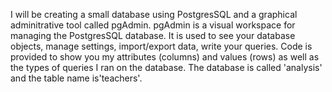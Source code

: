 I will be creating a small database using PostgresSQL and a graphical adminitrative tool called pgAdmin.
pgAdmin is a visual workspace for managing the PostgresSQL database. It is used to see your database objects,
manage settings, import/export data, write your queries.
Code is provided to show you my attributes (columns) and values (rows) as well as the types of queries I ran on the database. 
The database is called 'analysis' and the table name is'teachers'.
